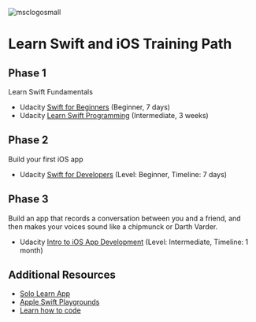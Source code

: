 
![msclogosmall](https://user-images.githubusercontent.com/10580157/30502470-34ccaf88-9a1b-11e7-9b97-836f4ac2e8a6.png)

# Learn Swift and iOS Training Path

## Phase 1
Learn Swift Fundamentals
- Udacity [Swift for Beginners](https://www.udacity.com/course/swift-for-beginners--ud1022) (Beginner, 7 days)
- Udacity [Learn Swift Programming](https://www.udacity.com/course/learn-swift-programming-syntax--ud902) (Intermediate, 3 weeks)

## Phase 2
Build your first iOS app
- Udacity [Swift for Developers](https://www.udacity.com/course/swift-for-developers--ud1025) (Level: Beginner, Timeline: 7 days) 

## Phase 3
Build an app that records a conversation between you and a friend, and then makes your voices sound like a chipmunck or Darth Varder.
- Udacity [Intro to iOS App Development](https://www.udacity.com/course/intro-to-ios-app-development-with-swift--ud585) 
 (Level: Intermediate, Timeline: 1 month)


## Additional Resources
- [Solo Learn App](https://www.sololearn.com/Course/Swift/)
- [Apple Swift Playgrounds](https://itunes.apple.com/US/app/id908519492?mt=8)
- [Learn how to code](https://www.getpy.com/)
